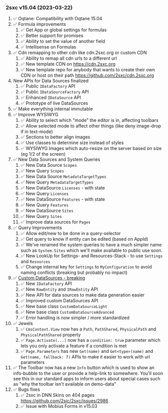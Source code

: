 
### 2sxc v15.04 (2023-03-22)


1. ✅ Oqtane: Compatibility with Oqtane 15.04
1. ✅ Formula improvements
    1. ✅ Get App or global settings for formulas
    1. ✅ Better support for promises
    1. ✅ Ability to set the value of another field
    1. ✅ Intellisense on Formulas
1. ✅ Cdn remapping to other cdn like cdn.2sxc.org or custom CDN
    1. ✅ Ability to remap all cdn urls to a different url
    1. ✅ New template CDN on <https://cdn.2sxc.org>
    1. ✅ New template repo for anybody that wants to create their own CDN or host on their path <https://github.com/2sxc/cdn.2sxc.org>
1. New APIs for Data Sources finalized
    1. ✅ Public `IDataFactory` API
    1. ✅ Public `IDataSourceFactory` API
    1. ✅ Enhanced `IDataSource` API
    1. ✅ Prototype of live DataSources
1. ✅ Make everything internal immutable
1. ✅ Improve WYSIWYG
    1. ✅ Ability to select which "mode" the editor is in, affecting toolbars
    1. ✅ Allow selected mode to affect other things (like deny image-drop if in text-mode)
    1. ✅ Sections to better align images
    1. ✅ Use classes to determine size instead of styles
    1. ✅ WYSIWYG Images which auto-resize on the server based on size (eg 1/2 of the screen)
1. ✅ New Data Sources and System Queries
    1. ✅ New Data Source `Scopes`
    1. ✅ New Query `Scopes`
    1. ✅ New Data Source `MetadataTargetTypes`
    1. ✅ New Query `MetadataTargetTypes`
    1. ✅ New DataSource `Licenses` - with state
    1. ✅ New Query `Licenses`
    1. ✅ New DataSource `Features` - with state
    1. ✅ New Query `Features`
    1. ✅ New DataSource `Sites`
    1. ✅ New Query `Sites`
    1. ✅ Improve data sources for `Pages`
1. ✅ Query Improvements
    1. ✅ Allow edit/new to be done in a query-selector
    1. ✅ Get query to know if entity can be edited (based on AppId)
    1. ✅ We've renamed the system queries to have a much simpler name such as `System.Sites` which we'll make available to public use soon.
    1. ✅ New LookUp for Settings- and Resources-Stack - to use `Settings` and `Resources`
    1. ✅ Change internal key for `Settings` to `MyConfiguration` to avoid naming conflicts (breaking but probably no impact)
1. ✅ [Custom DataSources - breaking](xref:Abyss.Releases.History.V15.DataSource)
    1. ✅ New `IDataFactory` API
    1. ✅ New `RawEntity` and `IRawEntity` API
    1. ✅ New API for data sources to make data generation easier
    1. ✅ Improved custom DataSources API
    1. ✅ New base class `CustomDataSourceLight`
    1. ✅ New base class `CustomDataSourceAdvanced`
    1. ✅ Error handling is now simpler / more standardized
1. ✅ Jewels
    1. ✅ `CmsContext.View` now has a `Path`, `PathShared`, `PhysicalPath` and `PhysicalPathShared` property
    2. ✅ `Page.Activate(...)` now has a `condition: true` parameter which lets you only activate a feature if a condition is met
    3. ✅ `Page.Parameters` has new `Get(name)` and `Get<type>(name)` and `Get(name, fallback: 7)` APIs to make it easier to work with url parameters
1. ✅ The Toolbar now has a new `Info` button which is used to show an info-bubble to the user or provide a help-link to somewhere. You'll soon see this in our standard apps to inform users about special cases such as "why the toolbar isn't available on demo-data"
1. ✅ Bugs fixes
    1. ✅ 2sxc in DNN Skins on 404 pages <https://github.com/2sic/2sxc/issues/2986>
    1. ✅ Issue with Mobius Forms in v15.03

